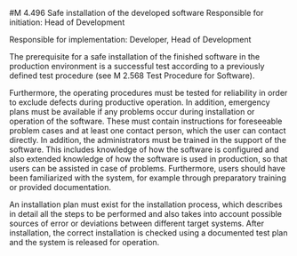 #M 4.496 Safe installation of the developed software
Responsible for initiation: Head of Development

Responsible for implementation: Developer, Head of Development

The prerequisite for a safe installation of the finished software in the production environment is a successful test according to a previously defined test procedure (see M 2.568 Test Procedure for Software).

Furthermore, the operating procedures must be tested for reliability in order to exclude defects during productive operation. In addition, emergency plans must be available if any problems occur during installation or operation of the software. These must contain instructions for foreseeable problem cases and at least one contact person, which the user can contact directly. In addition, the administrators must be trained in the support of the software. This includes knowledge of how the software is configured and also extended knowledge of how the software is used in production, so that users can be assisted in case of problems. Furthermore, users should have been familiarized with the system, for example through preparatory training or provided documentation.

An installation plan must exist for the installation process, which describes in detail all the steps to be performed and also takes into account possible sources of error or deviations between different target systems. After installation, the correct installation is checked using a documented test plan and the system is released for operation.



